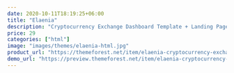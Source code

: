 ```yaml
---
date: 2020-10-11T18:19:25+06:00
title: "Elaenia"
description: "Cryptocurrency Exchange Dashboard Template + Landing Page"
price: 29
categories: ["html"]
image: "images/themes/elaenia-html.jpg"
product_url: "https://themeforest.net/item/elaenia-cryptocurrency-exchange-dashboard-template/25078720"
demo_url: "https://preview.themeforest.net/item/elaenia-cryptocurrency-exchange-dashboard-template/full_screen_preview/25078720"
---
```


